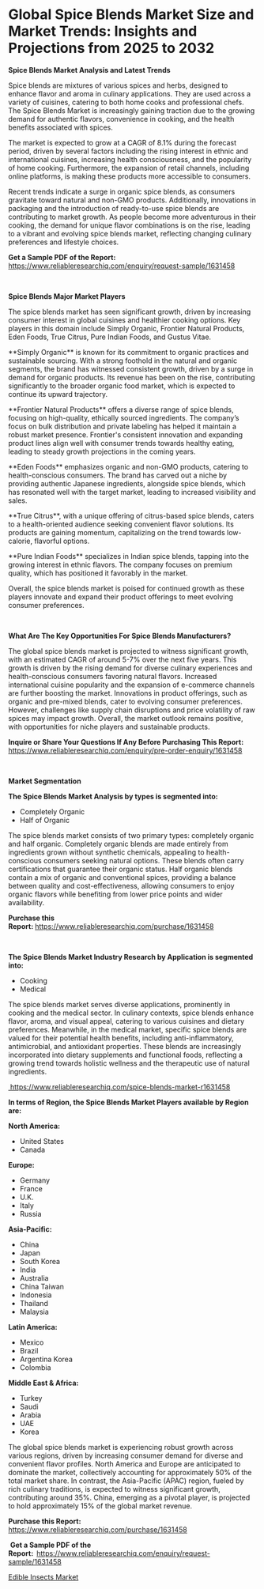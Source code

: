 <p><h1>Global Spice Blends Market Size and Market Trends: Insights and Projections from 2025 to 2032</h1></p><p><strong>Spice Blends Market Analysis and Latest Trends</strong></p>
<p><p>Spice blends are mixtures of various spices and herbs, designed to enhance flavor and aroma in culinary applications. They are used across a variety of cuisines, catering to both home cooks and professional chefs. The Spice Blends Market is increasingly gaining traction due to the growing demand for authentic flavors, convenience in cooking, and the health benefits associated with spices.</p><p>The market is expected to grow at a CAGR of 8.1% during the forecast period, driven by several factors including the rising interest in ethnic and international cuisines, increasing health consciousness, and the popularity of home cooking. Furthermore, the expansion of retail channels, including online platforms, is making these products more accessible to consumers.</p><p>Recent trends indicate a surge in organic spice blends, as consumers gravitate toward natural and non-GMO products. Additionally, innovations in packaging and the introduction of ready-to-use spice blends are contributing to market growth. As people become more adventurous in their cooking, the demand for unique flavor combinations is on the rise, leading to a vibrant and evolving spice blends market, reflecting changing culinary preferences and lifestyle choices.</p></p>
<p><strong>Get a Sample PDF of the Report:&nbsp;</strong> <a href="https://www.reliableresearchiq.com/enquiry/request-sample/1631458?utm_campaign=2202&utm_medium=2&utm_source=Github&utm_content=ia&utm_term=07042025&utm_id=spice-blends">https://www.reliableresearchiq.com/enquiry/request-sample/1631458</a></p>
<p>&nbsp;</p>
<p><strong>Spice Blends Major Market Players</strong></p>
<p><p>The spice blends market has seen significant growth, driven by increasing consumer interest in global cuisines and healthier cooking options. Key players in this domain include Simply Organic, Frontier Natural Products, Eden Foods, True Citrus, Pure Indian Foods, and Gustus Vitae.</p><p>**Simply Organic** is known for its commitment to organic practices and sustainable sourcing. With a strong foothold in the natural and organic segments, the brand has witnessed consistent growth, driven by a surge in demand for organic products. Its revenue has been on the rise, contributing significantly to the broader organic food market, which is expected to continue its upward trajectory.</p><p>**Frontier Natural Products** offers a diverse range of spice blends, focusing on high-quality, ethically sourced ingredients. The company’s focus on bulk distribution and private labeling has helped it maintain a robust market presence. Frontier's consistent innovation and expanding product lines align well with consumer trends towards healthy eating, leading to steady growth projections in the coming years.</p><p>**Eden Foods** emphasizes organic and non-GMO products, catering to health-conscious consumers. The brand has carved out a niche by providing authentic Japanese ingredients, alongside spice blends, which has resonated well with the target market, leading to increased visibility and sales.</p><p>**True Citrus**, with a unique offering of citrus-based spice blends, caters to a health-oriented audience seeking convenient flavor solutions. Its products are gaining momentum, capitalizing on the trend towards low-calorie, flavorful options.</p><p>**Pure Indian Foods** specializes in Indian spice blends, tapping into the growing interest in ethnic flavors. The company focuses on premium quality, which has positioned it favorably in the market.</p><p>Overall, the spice blends market is poised for continued growth as these players innovate and expand their product offerings to meet evolving consumer preferences.</p></p>
<p>&nbsp;</p>
<p><strong>What Are The Key Opportunities For Spice Blends Manufacturers?</strong></p>
<p><p>The global spice blends market is projected to witness significant growth, with an estimated CAGR of around 5-7% over the next five years. This growth is driven by the rising demand for diverse culinary experiences and health-conscious consumers favoring natural flavors. Increased international cuisine popularity and the expansion of e-commerce channels are further boosting the market. Innovations in product offerings, such as organic and pre-mixed blends, cater to evolving consumer preferences. However, challenges like supply chain disruptions and price volatility of raw spices may impact growth. Overall, the market outlook remains positive, with opportunities for niche players and sustainable products.</p></p>
<p><strong>Inquire or Share Your Questions If Any Before Purchasing This Report:</strong> <a href="https://www.reliableresearchiq.com/enquiry/pre-order-enquiry/1631458?utm_campaign=2202&utm_medium=2&utm_source=Github&utm_content=ia&utm_term=07042025&utm_id=spice-blends">https://www.reliableresearchiq.com/enquiry/pre-order-enquiry/1631458</a></p>
<p>&nbsp;</p>
<p><strong>Market Segmentation</strong></p>
<p><strong>The Spice Blends Market Analysis by types is segmented into:</strong></p>
<p><ul><li>Completely Organic</li><li>Half of Organic</li></ul></p>
<p><p>The spice blends market consists of two primary types: completely organic and half organic. Completely organic blends are made entirely from ingredients grown without synthetic chemicals, appealing to health-conscious consumers seeking natural options. These blends often carry certifications that guarantee their organic status. Half organic blends contain a mix of organic and conventional spices, providing a balance between quality and cost-effectiveness, allowing consumers to enjoy organic flavors while benefiting from lower price points and wider availability.</p></p>
<p><strong>Purchase this Report:&nbsp;</strong><a href="https://www.reliableresearchiq.com/purchase/1631458?utm_campaign=2202&utm_medium=2&utm_source=Github&utm_content=ia&utm_term=07042025&utm_id=spice-blends">https://www.reliableresearchiq.com/purchase/1631458</a></p>
<p>&nbsp;</p>
<p><strong>The Spice Blends Market Industry Research by Application is segmented into:</strong></p>
<p><ul><li>Cooking</li><li>Medical</li></ul></p>
<p><p>The spice blends market serves diverse applications, prominently in cooking and the medical sector. In culinary contexts, spice blends enhance flavor, aroma, and visual appeal, catering to various cuisines and dietary preferences. Meanwhile, in the medical market, specific spice blends are valued for their potential health benefits, including anti-inflammatory, antimicrobial, and antioxidant properties. These blends are increasingly incorporated into dietary supplements and functional foods, reflecting a growing trend towards holistic wellness and the therapeutic use of natural ingredients.</p></p>
<p><a href="https://www.reliableresearchiq.com/spice-blends-market-r1631458?utm_campaign=2202&utm_medium=2&utm_source=Github&utm_content=ia&utm_term=07042025&utm_id=spice-blends">&nbsp;https://www.reliableresearchiq.com/spice-blends-market-r1631458</a></p>
<p><strong>In terms of Region, the Spice Blends Market Players available by Region are:</strong></p>
<p>
    <p> <strong> North America: </strong>
        <ul>
            <li>United States</li>
            <li>Canada</li>
        </ul>
        </p> 
    <p> <strong> Europe: </strong>
        <ul>
            <li>Germany</li>
            <li>France</li>
            <li>U.K.</li>
            <li>Italy</li>
            <li>Russia</li>
        </ul>
        </p> 
    <p> <strong> Asia-Pacific: </strong>
        <ul>
            <li>China</li>
            <li>Japan</li>
            <li>South Korea</li>
            <li>India</li>
            <li>Australia</li>
            <li>China Taiwan</li>
            <li>Indonesia</li>
            <li>Thailand</li>
            <li>Malaysia</li>
        </ul>
        </p> 
    <p> <strong> Latin America: </strong>
        <ul>
            <li>Mexico</li>
            <li>Brazil</li>
            <li>Argentina Korea</li>
            <li>Colombia</li>
        </ul>
        </p> 
    <p> <strong> Middle East & Africa: </strong>
        <ul>
            <li>Turkey</li>
            <li>Saudi</li>
            <li>Arabia</li>
            <li>UAE</li>
            <li>Korea</li>
        </ul>
    </p>
    </p>
<p><p>The global spice blends market is experiencing robust growth across various regions, driven by increasing consumer demand for diverse and convenient flavor profiles. North America and Europe are anticipated to dominate the market, collectively accounting for approximately 50% of the total market share. In contrast, the Asia-Pacific (APAC) region, fueled by rich culinary traditions, is expected to witness significant growth, contributing around 35%. China, emerging as a pivotal player, is projected to hold approximately 15% of the global market revenue.</p></p>
<p><strong>Purchase this Report: </strong><a href="https://www.reliableresearchiq.com/purchase/1631458?utm_campaign=2202&utm_medium=2&utm_source=Github&utm_content=ia&utm_term=07042025&utm_id=spice-blends">https://www.reliableresearchiq.com/purchase/1631458</a></p>
<p>&nbsp;<strong>Get a Sample PDF of the Report:&nbsp;&nbsp;</strong><a href="https://www.reliableresearchiq.com/enquiry/request-sample/1631458?utm_campaign=2202&utm_medium=2&utm_source=Github&utm_content=ia&utm_term=07042025&utm_id=spice-blends">https://www.reliableresearchiq.com/enquiry/request-sample/1631458</a></p>
<p><strong></strong></p>
<p><p><a href="https://github.com/OlenFleming68/Market-Research-Report-List-1/blob/main/edible-insects-market.md?utm_campaign=2202&utm_medium=2&utm_source=Github&utm_content=ia&utm_term=07042025&utm_id=spice-blends">Edible Insects Market</a></p></p>